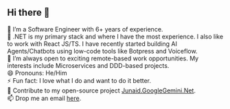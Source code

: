 ## Hi there 👋

🔭 I’m a Software Engineer with 6+ years of experience. <br />
🌱 .NET is my primary stack and where I have the most experience. I also like to work with React JS/TS. I have recently started building AI Agents/Chatbots using low-code tools like Botpress and Voiceflow. <br />
🤔 I’m always open to exciting remote-based work opportunities. My interests include Microservices and DDD-based projects. <br />
😄 Pronouns: He/Him <br />
⚡ Fun fact: I love what I do and want to do it better. <br />
🤝 Contribute to my open-source project [Junaid.GoogleGemini.Net](https://github.com/jaslam94/Junaid.GoogleGemini.Net). <br />
📫 Drop me an email <a href="mailto:aslam.junaid786@hotmail.com">here</a>. <br />
